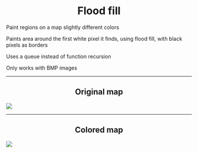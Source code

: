 <h1 align="center">Flood fill</h1>
<p>Paint regions on a map slightly different colors</p>
<p>Paints area around the first white pixel it finds, using flood fill, with black pixels as borders</p>
<p>Uses a queue instead of function recursion</p>
<p>Only works with BMP images</p>

<hr>

<h2 align="center">Original map</h2>
<img src="images/original.bmp"></img>

<hr>

<h2 align="center">Colored map</h2>
<img src="images/colored.bmp"></img>

